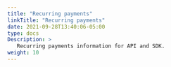 ```yaml
---
title: "Recurring payments"
linkTitle: "Recurring payments"
date: 2021-09-28T13:40:06-05:00
type: docs
Description: >
   Recurring payments information for API and SDK.
weight: 10
---
```

